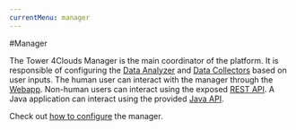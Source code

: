 ```yaml
---
currentMenu: manager
---
```


#Manager

The Tower 4Clouds Manager is the main coordinator of the platform. It is responsible of configuring the [Data Analyzer] and [Data Collectors] based on user inputs. The human user can interact with the manager through the [Webapp]. Non-human users can interact using the exposed [REST API]. A Java application can interact using the provided [Java API].

Check out [how to configure][Configuration] the manager.

[Data Analyzer]: ../data-analyzer/
[Data Collectors]: ../data-collectors/
[Webapp]: webapp.html
[Java API]: java-api.html
[REST API]: rest-api
[Configuration]: configuration.html